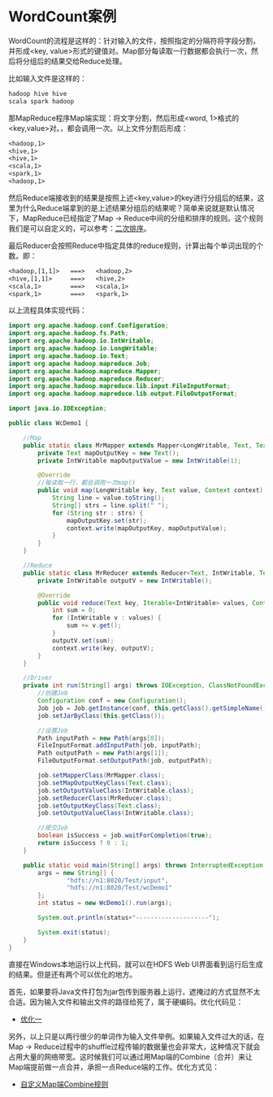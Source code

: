 # WordCount案例

WordCount的流程是这样的：针对输入的文件，按照指定的分隔符将字段分割，并形成<key, value>形式的键值对。Map部分每读取一行数据都会执行一次，然后将分组后的结果交给Reduce处理。

比如输入文件是这样的：

```txt
hadoop hive hive 
scala spark hadoop 
```

那MapReduce程序Map端实现：将文字分割，然后形成<word, 1>格式的<key,value>对。，都会调用一次。以上文件分割后形成：

```txt
<hadoop,1>
<hive,1>
<hive,1>
<scala,1>
<spark,1>
<hadoop,1>
```

然后Reduce端接收到的结果是按照上述<key,value>的key进行分组后的结果，这里为什么Reduce端拿到的是上述结果分组后的结果呢？简单来说就是默认情况下，MapReduce已经指定了Map -> Reduce中间的分组和排序的规则。这个规则我们是可以自定义的，可以参考：[二次排序](../04-second-sort/README.md)。

最后Reducer会按照Reduce中指定具体的reduce规则，计算出每个单词出现的个数。即：

```txt
<hadoop,[1,1]>   ===>   <hadoop,2>
<hive,[1,1]>     ===>   <hive,2>
<scala,1>        ===>   <scala,1>
<spark,1>        ===>   <spark,1>
```

以上流程具体实现代码：

```java
import org.apache.hadoop.conf.Configuration;
import org.apache.hadoop.fs.Path;
import org.apache.hadoop.io.IntWritable;
import org.apache.hadoop.io.LongWritable;
import org.apache.hadoop.io.Text;
import org.apache.hadoop.mapreduce.Job;
import org.apache.hadoop.mapreduce.Mapper;
import org.apache.hadoop.mapreduce.Reducer;
import org.apache.hadoop.mapreduce.lib.input.FileInputFormat;
import org.apache.hadoop.mapreduce.lib.output.FileOutputFormat;

import java.io.IOException;

public class WcDemo1 {

    //Map
    public static class MrMapper extends Mapper<LongWritable, Text, Text, IntWritable> {
        private Text mapOutputKey = new Text();
        private IntWritable mapOutputValue = new IntWritable(1);

        @Override
        //每读取一行，都会调用一次map()
        public void map(LongWritable key, Text value, Context context) throws IOException, InterruptedException {
            String line = value.toString();
            String[] strs = line.split(" ");
            for (String str : strs) {
                mapOutputKey.set(str);
                context.write(mapOutputKey, mapOutputValue);
            }
        }
    }

    //Reduce
    public static class MrReducer extends Reducer<Text, IntWritable, Text, IntWritable> {
        private IntWritable outputV = new IntWritable();

        @Override
        public void reduce(Text key, Iterable<IntWritable> values, Context context) throws IOException, InterruptedException {
            int sum = 0;
            for (IntWritable v : values) {
                sum += v.get();
            }
            outputV.set(sum);
            context.write(key, outputV);
        }
    }

    //Driver
    private int run(String[] args) throws IOException, ClassNotFoundException, InterruptedException {
        //创建Job
        Configuration conf = new Configuration();
        Job job = Job.getInstance(conf, this.getClass().getSimpleName());
        job.setJarByClass(this.getClass());

        //设置Job
        Path inputPath = new Path(args[0]);
        FileInputFormat.addInputPath(job, inputPath);
        Path outputPath = new Path(args[1]);
        FileOutputFormat.setOutputPath(job, outputPath);

        job.setMapperClass(MrMapper.class);
        job.setMapOutputKeyClass(Text.class);
        job.setOutputValueClass(IntWritable.class);
        job.setReducerClass(MrReducer.class);
        job.setOutputKeyClass(Text.class);
        job.setOutputValueClass(IntWritable.class);

        //提交Job
        boolean isSuccess = job.waitForCompletion(true);
        return isSuccess ? 0 : 1;
    }

    public static void main(String[] args) throws InterruptedException, IOException, ClassNotFoundException {
        args = new String[] {
                "hdfs://n1:8020/Test/input",
                "hdfs://n1:8020/Test/wcDemo1"
        };
        int status = new WcDemo1().run(args);

        System.out.println(status+"--------------------");

        System.exit(status);
    }
}
```

直接在Windows本地运行以上代码，就可以在HDFS Web UI界面看到运行后生成的结果。但是还有两个可以优化的地方。

首先，如果要将Java文件打包为jar包传到服务器上运行，遮掩过的方式显然不太合适。因为输入文件和输出文件的路径给死了，属于硬编码。优化代码见：

- [优化一](./01-wc-optimization/README.md)

另外，以上只是以两行很少的单词作为输入文件举例。如果输入文件过大的话，在Map -> Reduce过程中的shuffle过程传输的数据量也会非常大，这种情况下就会占用大量的网络带宽。这时候我们可以通过用Map端的Combine（合并）来让Map端提前做一点合并，承担一点Reduce端的工作。优化方式见：

- [自定义Map端Combine规则](./02-wc-custom-combine/README.md)

